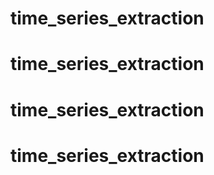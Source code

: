 # time_series_extraction
# time_series_extraction
# time_series_extraction
# time_series_extraction
